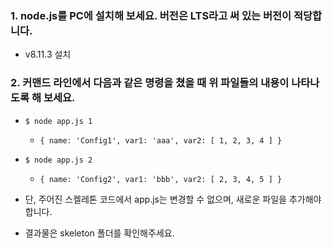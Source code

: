 ### 1. node.js를 PC에 설치해 보세요. 버전은 LTS라고 써 있는 버전이 적당합니다.
  
  * v8.11.3 설치

### 2. 커맨드 라인에서 다음과 같은 명령을 쳤을 때 위 파일들의 내용이 나타나도록 해 보세요.
  
  * `$ node app.js 1`

    * `{ name: 'Config1', var1: 'aaa', var2: [ 1, 2, 3, 4 ] }`

  * `$ node app.js 2`

    * `{ name: 'Config2', var1: 'bbb', var2: [ 2, 3, 4, 5 ] }`
    
  * 단, 주어진 스켈레톤 코드에서 app.js는 변경할 수 없으며, 새로운 파일을 추가해야 합니다.

  * 결과물은 skeleton 폴더를 확인해주세요.
